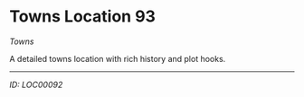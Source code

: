 # Towns Location 93

*Towns*

A detailed towns location with rich history and plot hooks.

---
*ID: LOC00092*
